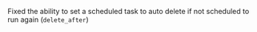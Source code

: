 Fixed the ability to set a scheduled task to auto delete if not scheduled to run again (``delete_after``)
